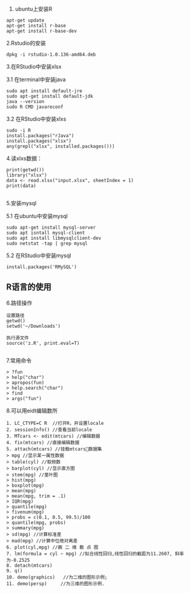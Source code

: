 1. ubuntu上安装R

```
apt-get update
apt-get install r-base
apt-get install r-base-dev
```

2.Rstudio的安装

```
dpkg -i rstudio-1.0.136-amd64.deb
```

3.在RStudio中安装xlsx

3.1 在terminal中安装java

```
sudo apt install default-jre
sudo apt-get install default-jdk
java --version
sudo R CMD javareconf

```

3.2 在RStudio中安装xlxs

```
sudo -i R
install.packages("rJava")
install.packages("xlsx")
any(grepl("xlsx", installed.packages()))
```

4.读xlxs数据：

```
print(getwd())
library("xlsx")
data <- read.xlsx("input.xlsx", sheetIndex = 1)
print(data)


```


5.安装mysql

5.1 在ubuntu中安装mysql

```
sudo apt-get install mysql-server
sudo apt isntall mysql-client
sudo apt install libmysqlclient-dev
sudo netstat -tap | grep mysql

```

5.2 在RStudio中安装mysql

```
install.packages('RMySQL')
```

R语言的使用
-----------------------


6.路径操作

```
设置路径
getwd()
setwd('~/Downloads')

执行源文件
source('z.R', print.eval=T)


```

7.常用命令

```
> ?fun
> help("char")
> apropos(fun)
> help.search("char")
> find
> args("fun")

```

8.可以用eidt编辑数所

```
1. LC_CTYPE=C R  //打开R，并设置locale
2. sessionInfo() //查看当前locale
3. MTcars <- edit(mtcars) //编辑数据
4. fix(mtcars) //直接编辑数据
5. attach(mtcars) //挂载mtcars数据集
> mpg //显示某一属性数据
> table(cyl) //取频数
> barplot(cyl) //显示直方图
> stem(mpg) //茎叶图
> hist(mpg) 
> boxplot(mpg)
> mean(mpg)
> mean(mpg, trim = .1)
> IQR(mpg)
> quantile(mpg)
> fivenum(mpg)
> probs = c(0.1, 0.5, 99.5)/100
> quantile(mpg, probs)
> summary(mpg)
> sd(mpg) //计算标准差
> mad(mpg) //计算中位绝对离差
6. plot(cyl,mpg) //画 二 维 散 点 图
7. lm(formula = cyl ~ mpg) //拟合线性回归,线性回归的截距为11.2607, 斜率为-0.2525
8. detach(mtcars)
9. q()
10. demo(graphics)   //为二维的图形示例;
11. demo(persp)		//为三维的图形示例.


```




















